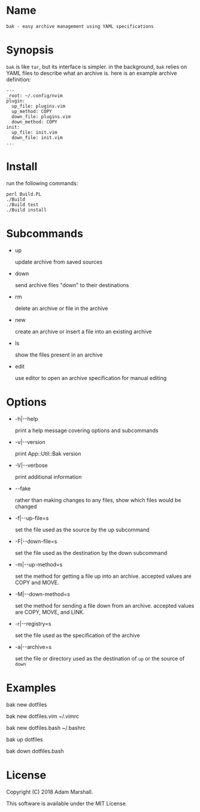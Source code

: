 # Name

    bak - easy archive management using YAML specifications

# Synopsis

`bak` is like `tar`, but its interface is simpler. in the background,
`bak` relies on YAML files to describe what an archive is. here is an
example archive definition:

    ---
    _root: ~/.config/nvim
    plugin:
      up_file: plugins.vim
      up_method: COPY
      down_file: plugins.vim
      down_method: COPY
    init:
      up_file: init.vim
      down_file: init.vim
    ...

# Install

run the following commands:

```shell
perl Build.PL
./Build
./Build test
./Build install
```

# Subcommands

- up

    update archive from saved sources

- down

    send archive files "down" to their destinations

- rm

    delete an archive or file in the archive

- new

    create an archive or insert a file into an existing archive

- ls

    show the files present in an archive

- edit

    use editor to open an archive specification for manual editing

# Options

- -h|--help

    print a help message covering options and subcommands

- -v|--version

    print App::Util::Bak version

- -V|--verbose

    print additional information

- --fake

    rather than making changes to any files, show which files would be changed

- -f|--up-file=s

    set the file used as the source by the up subcommand

- -F|--down-file=s

    set the file used as the destination by the down subcommand

- -m|--up-method=s

    set the method for getting a file up into an archive. accepted values
    are COPY and MOVE.

- -M|--down-method=s

    set the method for sending a file down from an archive. accepted
    values are COPY, MOVE, and LINK.

- -r|--registry=s

    set the file used as the specification of the archive

- -a|--archive=s

    set the file or directory used as the destination of `up` or the source
    of `down`

# Examples

bak new dotfiles

bak new dotfiles.vim ~/.vimrc

bak new dotfiles.bash ~/.bashrc

bak up dotfiles

bak down dotfiles.bash

# License

Copyright (C) 2018 Adam Marshall.

This software is available under the MIT License.
